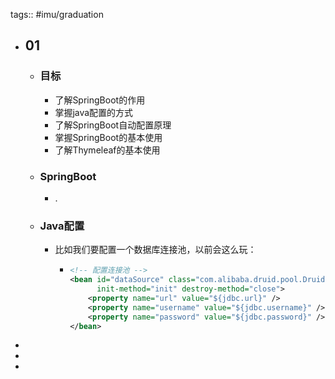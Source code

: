 tags:: #imu/graduation
- ## 01
  - ### 目标
    - 了解SpringBoot的作用
    - 掌握java配置的方式
    - 了解SpringBoot自动配置原理
    - 掌握SpringBoot的基本使用
    - 了解Thymeleaf的基本使用
  - ### SpringBoot
    - .
  - ### Java配置
    - 比如我们要配置一个数据库连接池，以前会这么玩：
      - ```XML
        <!-- 配置连接池 -->
        <bean id="dataSource" class="com.alibaba.druid.pool.DruidDataSource"
              init-method="init" destroy-method="close">
            <property name="url" value="${jdbc.url}" />
            <property name="username" value="${jdbc.username}" />
            <property name="password" value="${jdbc.password}" />
        </bean>
        ```
-
-
-